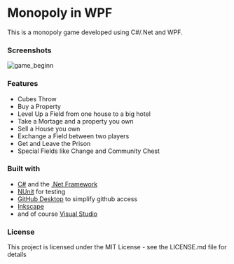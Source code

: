 # Monopoly in WPF
This is a monopoly game developed using C#/.Net and WPF. 

### Screenshots
![game_beginn](https://user-images.githubusercontent.com/36839962/62157823-534d4e00-b30e-11e9-880a-c8826c981a22.PNG)

### Features
- Cubes Throw
- Buy a Property
- Level Up a Field from one house to a big hotel
- Take a Mortage and a property you own
- Sell a House you own
- Exchange a Field between two players
- Get and Leave the Prison
- Special Fields like Change and Community Chest

### Built with
- [C#](https://docs.microsoft.com/en-us/dotnet/csharp/) and the [.Net Framework](https://dotnet.microsoft.com/)
- [NUnit](https://nunit.org/) for testing
- [GitHub Desktop](https://desktop.github.com/) to simplify github access
- [Inkscape](https://inkscape.org)
- and of course [Visual Studio](https://visualstudio.microsoft.com/)

### License
This project is licensed under the MIT License - see the LICENSE.md file for details
